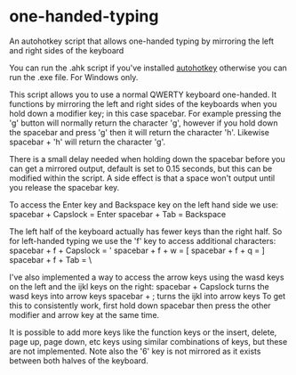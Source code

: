 # one-handed-typing
An autohotkey script that allows one-handed typing by mirroring the left and right sides of the keyboard

You can run the .ahk script if you've installed [autohotkey]([url](https://www.autohotkey.com/)) otherwise you can run the .exe file. For Windows only.

This script allows you to use a normal QWERTY keyboard one-handed. It functions by mirroring the left and right sides of the keyboards when you hold down a modifier key; in this case spacebar. For example pressing the 'g' button will normally return the character 'g', however if you hold down the spacebar and press 'g' then it will return the character 'h'. Likewise spacebar + 'h' will return the character 'g'.

There is a small delay needed when holding down the spacebar before you can get a mirrored output, default is set to 0.15 seconds, but this can be modified within the script. A side effect is that a space won't output until you release the spacebar key.

To access the Enter key and Backspace key on the left hand side we use:
spacebar + Capslock = Enter
spacebar + Tab = Backspace

The left half of the keyboard actually has fewer keys than the right half. So for left-handed typing we use the 'f' key to access additional characters:
spacebar + f + Capslock = '
spacebar + f + w = [
spacebar + f + q = ]
spacebar + f + Tab = \

I've also implemented a way to access the arrow keys using the wasd keys on the left and the ijkl keys on the right:
spacebar + Capslock turns the wasd keys into arrow keys
spacebar + ; turns the ijkl into arrow keys
To get this to consistently work, first hold down spacebar then press the other modifier and arrow key at the same time.

It is possible to add more keys like the function keys or the insert, delete, page up, page down, etc keys using similar combinations of keys, but these are not implemented. Note also the '6' key is not mirrored as it exists between both halves of the keyboard.
